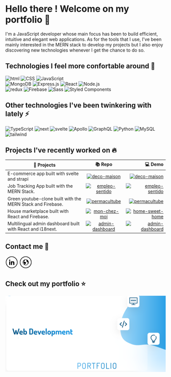 # Hello there ! Welcome on my portfolio :wave:

I'm a JavaScript developer whose main focus has been to build efficient, intuitive and elegant web applications. As for the tools that I use, I've been mainly interested in the MERN stack to develop my projects but I also enjoy discovering new technologies whenever I get the chance to do so.

## Technologies I feel more confortable around :rocket:
<div><img alt="html" src="https://img.shields.io/badge/-HTML-E34F26.svg?logo=html5&logoColor=white" />
<img alt="CSS" src="https://img.shields.io/badge/CSS-1572B6.svg?logo=css3&logoColor=white">
<img alt="JavaScript" src="https://img.shields.io/badge/-JavaScript-yellow.svg?logo=javascript&logoColor=white"></div>
<div>
<img alt="MongoDB" src ="https://img.shields.io/badge/MongoDB-4ea94b.svg?logo=mongodb&logoColor=white">
<img alt="Express.js" src="https://img.shields.io/badge/Express.js-404d59.svg?logo=express&logoColor=white">
<img alt="React" src="https://img.shields.io/badge/-React-45b8d8.svg?logo=react&logoColor=white" />
<img alt="Node.js" src="https://img.shields.io/badge/Node.js-43853D.svg?logo=node.js&logoColor=white">
 </div>
<img alt="redux" src="https://img.shields.io/badge/-Redux-764ABC.svg?logo=redux&logoColor=white" />
<img alt="Firebase" src="https://img.shields.io/badge/-Firebase-039BE5.svg?&logo=Firebase&logoColor=white" />
<img alt="Sass" src="https://img.shields.io/badge/Sass-CC6699.svg?logo=sass&logoColor=white" />
<img alt="Styled Components" src="https://img.shields.io/badge/-Styled_Components-db7092.svg?logo=styled-components&logoColor=white" />

## Other technologies I've been twinkering with lately :zap:
<div>
 <img alt="TypeScript" src="https://img.shields.io/badge/-TypeScript-007ACC.svg?logo=typescript&logoColor=white" />
 <img alt="next" src="https://img.shields.io/badge/Next-black.svg?logo=next.js&logoColor=white" >
 <img alt="svelte" src="https://img.shields.io/badge/svelte-%23f1413d.svg?logo=svelte&logoColor=white">
<img alt="Apollo" src="https://img.shields.io/badge/-Apollo%20GraphQL-311C87.svg?logo=apollo-graphql&logoColor=white" />
<img alt="GraphQL" src="https://img.shields.io/badge/-GraphQL-E10098.svg?logo=graphql&logoColor=white" />
 <img alt="Python" src="https://img.shields.io/badge/Python-14354C.svg?logo=python&logoColor=white">
 <img alt="MySQL" src="https://img.shields.io/badge/MySQL-black.svg?logo=mysql&logoColor=white">
<img alt="tailwind" src="https://img.shields.io/badge/tailwindcss-%2338B2AC.svg?logo=tailwind-css&logoColor=white"> 
</div>

## Projects I've recently worked on :fire:
| <b>🦜 Projects</b>    |  <b>📚 Repo</b>    | <b>💻 Demo</b>   |
| ------------- |:-------------:| -----:|
| E-commerce app built with svelte and strapi | <a href="https://github.com/LouisLeca22/deco-maison"><img alt="deco-maison" src="https://img.shields.io/static/v1?label=&message=deco--maison&color=000605&logo=github&logoColor=FFFFFF&labelColor=000605"/></a> |  <a href="https://deco-maison.netlify.app/"><img alt="deco-maison" src="https://img.shields.io/static/v1?label=&message=deco--maison&color=343b41&logo=netlify&logoColor=FFFFFF&labelColor=000605"/></a>  |
| Job Tracking App built with the MERN Stack. | <a href="https://github.com/LouisLeca22/empleo-sentido"><img alt="empleo-sentido" src="https://img.shields.io/static/v1?label=&message=empleo--sentido&color=000605&logo=github&logoColor=FFFFFF&labelColor=000605"/></a> |  <a href="https://empleo-sentido.herokuapp.com/"><img alt="empleo-sentido" src="https://img.shields.io/static/v1?label=&message=empleo--sentido&color=343b41&logo=heroku&logoColor=FFFFFF&labelColor=000605"/></a>  |
| Green youtube-clone built with the MERN Stack and Firebase. | <a href="https://github.com/LouisLeca22/permacultube"><img alt="permacultube" src="https://img.shields.io/static/v1?label=&message=permacultube&color=000605&logo=github&logoColor=FFFFFF&labelColor=000605"/></a> |  <a href="https://permacultube.vercel.app/"><img alt="permacultube" src="https://img.shields.io/static/v1?label=&message=permacultube&color=343b41&logo=vercel&logoColor=FFFFFF&labelColor=000605"/></a>  |
| House marketplace built with React and Firebase. | <a href="https://github.com/LouisLeca22/mon-chez-moi"><img alt="mon-chez-moi" src="https://img.shields.io/static/v1?label=&message=mon--chez--moi&color=000605&logo=github&logoColor=FFFFFF&labelColor=000605"/></a> |  <a href="https://mon-chez-moi.vercel.app/"><img alt="home-sweet-home" src="https://img.shields.io/static/v1?label=&message=home--sweet--home&color=343b41&logo=vercel&logoColor=FFFFFF&labelColor=000605"/></a>  |
| Multilingual admin dashboard built with React and i18next. | <a href="https://github.com/LouisLeca22/admin-dashboard"><img alt="admin-dashboard" src="https://img.shields.io/static/v1?label=&message=admin--dashboard&color=000605&logo=github&logoColor=FFFFFF&labelColor=000605"/></a> |  <a href="https://dashboard-4886f.web.app/"><img alt="admin-dashboard" src="https://img.shields.io/static/v1?label=&message=admin--dashboard&color=343b41&logo=firebase&logoColor=FFFFFF&labelColor=000605"/></a>  |





## Contact me :speech_balloon:

<a href="https://www.linkedin.com/in/louis-leca/" target="_blank"><img src="assets/in.png" alt="LinkedIn" width="40"></a>
<a href="https://louis-leca.web.app" target="_blank"><img src="assets/www.png" alt="web" width="40"></a>

## Check out my portfolio :star:

<a  href="http://louis-leca.web.app">
 <img src="./assets/website.png" alt="website" />
</a>
